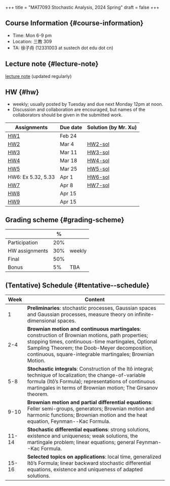 +++
title = "MAT7093 Stochastic Analysis, 2024 Spring"
draft = false
+++

## Course Information {#course-information}

-   Time: Mon 6-9 pm
-   Location: 三教 309
-   TA: 徐子舟 (12331003 at sustech dot edu dot cn)


## Lecture note {#lecture-note}

[lecture note](./stochastic-analysis-LN.pdf) (updated regularly)


## HW {#hw}

-   weekly; usually posted by Tuesday and due next Monday 12pm at noon.
-   Discussion and collaboration are encouraged, but names of the collaborators should be given in the submitted work.

| Assignments        | Due date | Solution (by Mr. Xu)     |
|--------------------|----------|--------------------------|
| [HW1](./hw1.pdf)   | Feb 24   |                          |
| [HW2](./hw2.pdf)   | Mar 4    | [HW2-sol](./hw2_sol.pdf) |
| [HW3](./hw3.pdf)   | Mar 11   | [HW3-sol](./hw3_sol.pdf) |
| [HW4](./hw4.pdf)   | Mar 18   | [HW4-sol](./hw4_sol.pdf) |
| [HW5](./hw5.pdf)   | Mar 25   | [HW5-sol](./hw5_sol.pdf) |
| HW6: Ex 5.32, 5.33 | Apr 1    | [HW6-sol](./hw6_sol.pdf) |
| [HW7](./hw7.pdf)   | Apr 8    | [HW7-sol](./hw7_sol.pdf) |
| [HW8](./hw8.pdf)   | Apr 15   |                          |
| [HW9](./hw9.pdf)   | Apr 15   |                          |


## Grading scheme {#grading-scheme}

|                | %   |        |
|----------------|-----|--------|
| Participation  | 20% |        |
| HW assignments | 30% | weekly |
| Final          | 50% |        |
| Bonus          | 5%  | TBA    |


## (Tentative) Schedule {#tentative--schedule}

| Week  | Content                                                                                                                                                                                                                                                              |
|-------|----------------------------------------------------------------------------------------------------------------------------------------------------------------------------------------------------------------------------------------------------------------------|
| 1     | **Preliminaries**: stochastic processes, Gaussian spaces and Gaussian processes, measure theory on infinite-dimensional spaces.                                                                                                                                      |
| 2-4   | **Brownian motion and continuous martingales**: construction of Brownian motions, path properties; stopping times, continuous-time martingales, Optional Sampling Theorem; the Doob-Meyer decomposition, continuous, square-integrable martingales; Brownian Motion. |
| 5-8   | **Stochastic integrals**: Construction of the Itô integral; technique of localization; the change-of-variable formula (Itô’s Formula); representations of continuous martingales in terms of Brownian motion; The Girsanov theorem.                                  |
| 9-10  | **Brownian motion and partial differential equations**: Feller semi-groups, generators; Brownian motion and harmonic functions; Brownian motion and the heat equation, Feynman--Kac Formula.                                                                         |
| 11-14 | **Stochastic differential equations**: strong solutions, existence and uniqueness; weak solutions, the martingale problem; linear equations; general Feynman--Kac Formula.                                                                                           |
| 15-16 | **Selected topics on applications**: local time, generalized Itô’s Formula; linear backward stochastic differential equations, existence and uniqueness of adapted solutions.                                                                                        |
